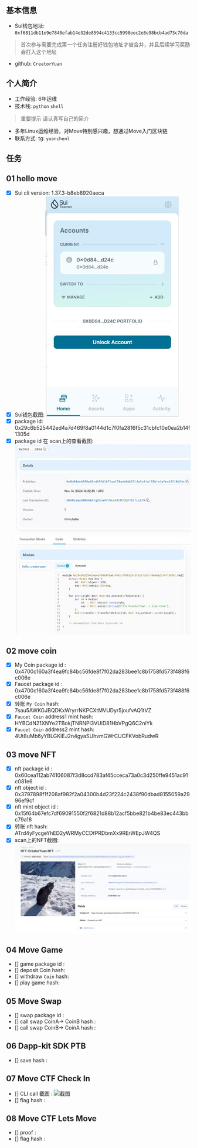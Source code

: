 ## 基本信息
- Sui钱包地址: `0xf6811db11e9e7840efab14e32de8594c4133cc5998eec2e8e98bcb4ad73c70da`
> 首次参与需要完成第一个任务注册好钱包地址才被合并，并且后续学习奖励会打入这个地址
- github: `CreatorYuan`

## 个人简介
- 工作经验: 6年运维
- 技术栈:  `python` `shell`
> 重要提示 请认真写自己的简介
- 多年Linux运维经验，对Move特别感兴趣，想通过Move入门区块链
- 联系方式: tg: `yuanchenl`

## 任务

##   01 hello move  
- [x] Sui cli version: 1.37.3-b8eb8920aeca
- [x] Sui钱包截图: ![Sui钱包截图](./images/sui_wallet.jpg)
- [x] package id: 0x29c6b525442ed4a7d469f8a0144d1c7f0fa2816f5c31cbfc10e0ea2b14f1305d
- [x] package id 在 scan上的查看截图:![Scan截图](./images/package_id.jpg)

##   02 move coin
- [x] My Coin package id : 0x4700c160a3f4ea9fc84bc56fde8f7f02da283bee1c8b1758fd573f488f6c006e
- [x] Faucet package id : 0x4700c160a3f4ea9fc84bc56fde8f7f02da283bee1c8b1758fd573f488f6c006e
- [x] 转账 `My Coin` hash: 7sau5AWKGJBQDKxWryrrNKPCXtMVUDyr5joufvAQ1tVZ
- [x] `Faucet Coin` address1 mint hash: HYBCdN21XNYe2TBokjTNRNPi3VUiD81HbVPgQ6C2niYk
- [x] `Faucet Coin` address2 mint hash: 4Ut8uMb6yYBLGKiEJ2n4gyaSUhvmGWrCUCFKVobRudwR

##   03 move NFT
- [x] nft package id : 0x60cea112ab74106087f3d8ccd783af45cceca73a0c3d250ffe9451ac91c081e6
- [x] nft object id : 0x3797898f1f208af982f2a04300b4d23f224c2438f90dbad8155059a2996ef9cf
- [x] nft mint object id : 0x15f64b67efc7df69091550f2f6821d88b12acf5bbe821b4be83ec443bbc79a18
- [x] 转账 nft  hash: ATrd4yFycgeYhED2yWRMyCCDfPRDbmXx9RErWEpJW4QS
- [x] scan上的NFT截图:![Scan截图](./images/my_nft.jpg)

##   04 Move Game
- [] game package id :
- [] deposit Coin hash:
- [] withdraw `Coin` hash:
- [] play game hash:

##   05 Move Swap
- [] swap package id :
- [] call swap CoinA-> CoinB  hash :
- [] call swap CoinB-> CoinA  hash :

##   06 Dapp-kit SDK PTB
- [] save hash :

##   07 Move CTF Check In
- [] CLI call 截图 : ![截图](./images/你的图片地址)
- [] flag hash :

##   08 Move CTF Lets Move
- [] proof : 
- [] flag hash :

